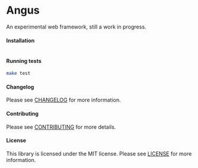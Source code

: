 Angus
================
An experimental web framework, still a work in progress.

#### Installation
``` bash

```

#### Running tests
``` bash
make test
```

#### Changelog
Please see [CHANGELOG](CHANGELOG.md) for more information.

#### Contributing
Please see [CONTRIBUTING](CONTRIBUTING.md) for more details.

#### License
This library is licensed under the MIT license. Please see [LICENSE](LICENSE.md) for more information.
